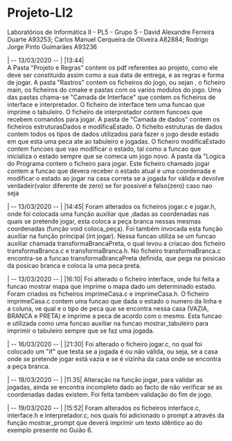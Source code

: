 # Projeto-LI2
Laboratórios de Informática II - PL5 - Grupo 5 - David Alexandre Ferreira Duarte A93253; Carlos Manuel Cerqueira de Oliveira A82884; Rodrigo Jorge Pinto Guimarães A93236

| -- 13/03/2020 -- |  |13:44|  
  A Pasta "Projeto e Regras" contem os pdf referentes ao projeto, como ele deve ser constituido assim como a sua data de entrega, e as regras e forma de jogar.
  A pasta "Rastros" contem os ficheiros do jogo, ou sejan , o ficheiro main, os ficheiros do cmake e pastas com os varios modulos do jogo.
  Uma das pastas chama-se "Camada de Interface" que contem os ficheiros de interface e interpretador. O ficheiro de interface tem uma funcao que imprime o tabuleiro. O ficheiro de interpretador contem funcoes que recebem comandos para jogar.
  A pasta de "Camada de dados" contem os ficheiros estruturasDados e modificaEstado. O ficheito estruturas de dados contem todos os tipos de dados utilizados para fazer o jogo desde estado em que esta uma peca ate ao tabuleiro e jogadas. O ficheiro modificaEstado contem funcoes que vao modificar o estado, tal como a funcao que inicializa o estado sempre que se comeca um  jogo novo.
  A pasta da "Logica do Programa contem o ficheiro para jogar. Este ficheiro chamado jogar contem a funcao que devera receber o estado atual e uma coordenada e modificar o estado ao jogar na casa correta se a jogada for válida e devolve verdadeir(valor diferente de zero) se for possivel e falso(zero) caso nao seja 

| -- 13/03/2020 -- |  |14:45|
Foram alterados os ficheiros jogar.c e jogar.h, onde foi colocada uma função auxiliar que ,dadas as coordenadas nas quais se pretende jogar, esta coloca a peça branca nessas mesmas coordenadas (função void coloca_peça).
Foi também invocada esta função auxiliar na função principal (int jogar).  Nessa funcao utiliza se um funcao auxiliar chamada transformaBrancaPreta, o qual levou a criacao dos ficheiro transformaBranca.c e transformaBranca.h. No ficheiro transformaBranca.c encontra-se a funcao transformaBrancaPreta definida, que pega na posicao da posicao branca e coloca la uma peca preta.

| -- 13/03/2020 -- |  |16:10|
Foi alterado o ficheiro interface, onde foi feita a funcao mostrar mapa que imprime o mapa dado um determinado estado. Foram criados os ficheiros imprimeCasa.c e imprimeCasa.h. O ficheiro imprimeCasa.c contem uma funcao que dada o estado o numero da linha e a coluna, ve qual e o tipo de peca que se encontra nessa casa (VAZIA, BRANCA e PRETA) e imprime a peca de acordo com o mesmo. Esta funcao e utilizada como uma funcao auxiliar na funcao mostrar_tabuleiro para imprimir o tabuleiro sempre que se faz uma jogada.

| -- 16/03/2020 -- |  |21:30|
Foi alterado o ficheiro jogar.c, no qual foi colocado um "if" que testa se a jogada é ou não válida, ou seja, se a casa onde se pretende jogar está vazia e se é vizinha da casa onde se encontra a peça branca.


| -- 18/03/2020 -- |  |11.35|
Alteração na função jogar, para validar as jogadas, ainda se encontra incompleto dado ao facto de não verificar se as coordenadas dadas existem. Foi feita também validação do fim de jogo.

| -- 19/03/2020 -- |  |15:52|
Foram alterados os ficheiros interface.c, interface.h e interpretador.c, nos quais foi adicionado o prompt a através da função mostrar_prompt que deverá imprimir um texto idêntico ao do exemplo presente no Guião 6.
